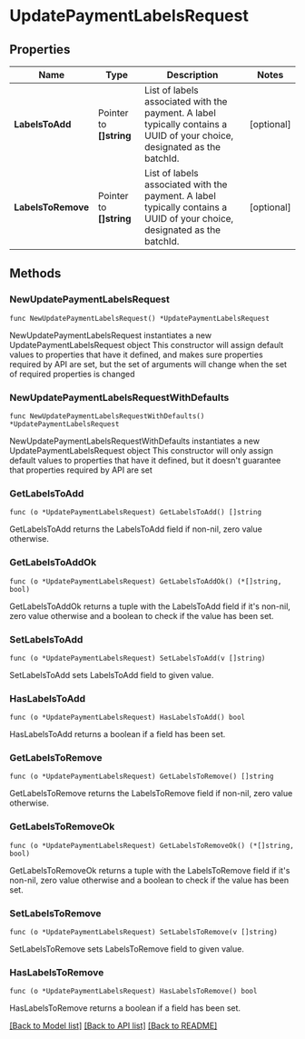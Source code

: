 # UpdatePaymentLabelsRequest

## Properties

Name | Type | Description | Notes
------------ | ------------- | ------------- | -------------
**LabelsToAdd** | Pointer to **[]string** | List of labels associated with the payment. A label typically contains a UUID of your choice, designated as the batchId. | [optional] 
**LabelsToRemove** | Pointer to **[]string** | List of labels associated with the payment. A label typically contains a UUID of your choice, designated as the batchId. | [optional] 

## Methods

### NewUpdatePaymentLabelsRequest

`func NewUpdatePaymentLabelsRequest() *UpdatePaymentLabelsRequest`

NewUpdatePaymentLabelsRequest instantiates a new UpdatePaymentLabelsRequest object
This constructor will assign default values to properties that have it defined,
and makes sure properties required by API are set, but the set of arguments
will change when the set of required properties is changed

### NewUpdatePaymentLabelsRequestWithDefaults

`func NewUpdatePaymentLabelsRequestWithDefaults() *UpdatePaymentLabelsRequest`

NewUpdatePaymentLabelsRequestWithDefaults instantiates a new UpdatePaymentLabelsRequest object
This constructor will only assign default values to properties that have it defined,
but it doesn't guarantee that properties required by API are set

### GetLabelsToAdd

`func (o *UpdatePaymentLabelsRequest) GetLabelsToAdd() []string`

GetLabelsToAdd returns the LabelsToAdd field if non-nil, zero value otherwise.

### GetLabelsToAddOk

`func (o *UpdatePaymentLabelsRequest) GetLabelsToAddOk() (*[]string, bool)`

GetLabelsToAddOk returns a tuple with the LabelsToAdd field if it's non-nil, zero value otherwise
and a boolean to check if the value has been set.

### SetLabelsToAdd

`func (o *UpdatePaymentLabelsRequest) SetLabelsToAdd(v []string)`

SetLabelsToAdd sets LabelsToAdd field to given value.

### HasLabelsToAdd

`func (o *UpdatePaymentLabelsRequest) HasLabelsToAdd() bool`

HasLabelsToAdd returns a boolean if a field has been set.

### GetLabelsToRemove

`func (o *UpdatePaymentLabelsRequest) GetLabelsToRemove() []string`

GetLabelsToRemove returns the LabelsToRemove field if non-nil, zero value otherwise.

### GetLabelsToRemoveOk

`func (o *UpdatePaymentLabelsRequest) GetLabelsToRemoveOk() (*[]string, bool)`

GetLabelsToRemoveOk returns a tuple with the LabelsToRemove field if it's non-nil, zero value otherwise
and a boolean to check if the value has been set.

### SetLabelsToRemove

`func (o *UpdatePaymentLabelsRequest) SetLabelsToRemove(v []string)`

SetLabelsToRemove sets LabelsToRemove field to given value.

### HasLabelsToRemove

`func (o *UpdatePaymentLabelsRequest) HasLabelsToRemove() bool`

HasLabelsToRemove returns a boolean if a field has been set.


[[Back to Model list]](../README.md#documentation-for-models) [[Back to API list]](../README.md#documentation-for-api-endpoints) [[Back to README]](../README.md)


